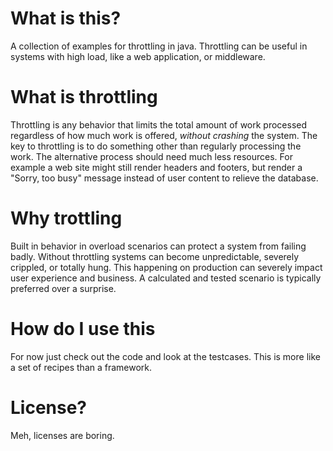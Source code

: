 What is this?
===============

A collection of examples for throttling in java. Throttling can be useful in systems with high load, like a web application, or middleware.

What is throttling
==================
Throttling is any behavior that limits the total amount of work processed regardless of how much work is offered, *without crashing* the system. The key to throttling is to do something other than regularly processing the work. The alternative process should need much less resources. For example a web site might still render headers and footers, but render a "Sorry, too busy" message instead of user content to relieve the database.

Why trottling
=============
Built in behavior in overload scenarios can protect a system from failing badly. Without throttling systems can become unpredictable, severely crippled, or totally hung. This happening on production can severely impact user experience and business. A calculated and tested scenario is typically preferred over a surprise.

How do I use this
==================
For now just check out the code and look at the testcases. This is more like a set of recipes than a framework. 

License?
========
Meh, licenses are boring. 